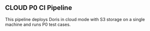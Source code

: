 ## CLOUD P0 CI Pipeline

This pipeline deploys Doris in cloud mode with S3 storage on a single machine and runs P0 test cases.